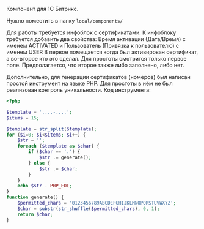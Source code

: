 Компонент для 1С Битрикс.

Нужно поместить в папку `local/components/`

Для работы требуется инфоблок с сертификатами.
К инфоблоку требуется добавить два свойства: Время активации (Дата/Время) с именем ACTIVATED и Пользователь (Привязка к пользователю) с именем USER
В первое помещается когда был активирован сертификат, а во-второе кто это сделал. Для простоты смотрится только первое поле. Предполагается, что второе также либо заполнено, либо нет.

Дополнительно, для генерации сертификатов (номеров) был написан простой инструмент на языке PHP. Для простоты в нём не был реализован контроль уникальности.
Код инструмента:
```php
<?php

$template = '....-....';
$items = 15;

$template = str_split($template);
for ($i=0; $i<$items; $i++) {
    $str = '';
    foreach ($template as $char) {
        if ($char == '.') {
            $str .= generate();
        } else {
            $str .= $char;
        }
    }
    echo $str . PHP_EOL;
}
function generate() {
    $permitted_chars = '0123456789ABCDEFGHIJKLMNOPQRSTUVWXYZ';
    $char = substr(str_shuffle($permitted_chars), 0, 1);
    return $char;
}
```